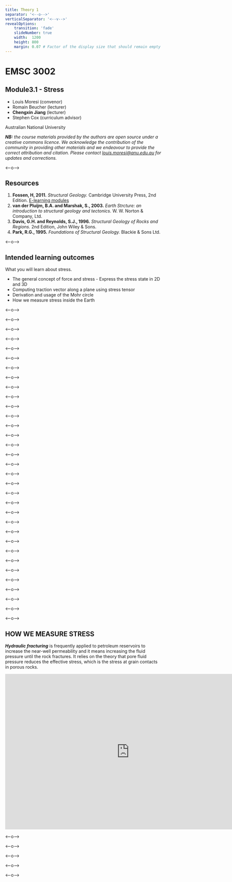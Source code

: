 ```yaml
---
title: Theory 1
separator: '<--o-->'
verticalSeparator: '<--v-->'
revealOptions:
    transition: 'fade'
    slideNumber: true
    width:  1200
    height: 800
    margin: 0.07 # Factor of the display size that should remain empty around the content (7% typically)
---
```


# EMSC 3002

## Module3.1 - Stress

  - Louis Moresi (convenor)
  - Romain Beucher (lecturer)
  - **Chengxin Jiang** (lecturer)
  - Stephen Cox (curriculum advisor)

Australian National University

_**NB:** the course materials provided by the authors are open source under a creative commons licence. 
We acknowledge the contribution of the community in providing other materials and we endeavour to 
provide the correct attribution and citation. Please contact louis.moresi@anu.edu.au for updates and 
corrections._

<--o-->

## Resources

1. **Fossen, H, 2011.** *Structural Geology.* Cambridge University Press, 2nd Edition. [E-learning modules](https://folk.uib.no/nglhe/module4/Chapt4module.html)
1. **van der Pluijm, B.A. and Marshak, S., 2003.** *Earth Strcture: an introduction to structural geology and tectonics.* W. W. Norton & Company, Ltd.
1. **Davis, G.H. and Reynolds, S.J., 1996.** *Structural Geology of Rocks and Regions.* 2nd Edition, John Wiley & Sons. 
1. **Park, R.G., 1995.** *Foundations of Structural Geology.* Blackie & Sons Ltd. 

<--o-->

## Intended learning outcomes

What you will learn about stress.

- The general concept of force and stress
- Express the stress state in 2D and 3D
- Computing traction vector along a plane using stress tensor
- Derivation and usage of the Mohr circle
- How we measure stress inside the Earth

<--o-->

<!-- .slide: data-background="Figures-Theory1/slide1.png" -->

<--o-->

<!-- .slide: data-background="Figures-Theory1/slide2.png" -->

<--o-->

<!-- .slide: data-background="Figures-Theory1/slide3.png" -->

<--o-->

<!-- .slide: data-background="Figures-Theory1/slide4.png" -->

<--o-->

<!-- .slide: data-background="Figures-Theory1/slide5.png" -->

<--o-->
<!-- .slide: data-background="Figures-Theory1/slide6.png" -->

<--o-->

<!-- .slide: data-background="Figures-Theory1/slide7.png" -->

<--o-->

<!-- .slide: data-background="Figures-Theory1/slide8.png" -->

<--o-->

<!-- .slide: data-background="Figures-Theory1/slide9.png" -->

<--o-->

<!-- .slide: data-background="Figures-Theory1/slide10.png" -->

<--o-->

<!-- .slide: data-background="Figures-Theory1/slide11.png" -->

<--o-->

<!-- .slide: data-background="Figures-Theory1/slide12.png" -->

<--o-->

<!-- .slide: data-background="Figures-Theory1/slide13.png" -->

<--o-->

<!-- .slide: data-background="Figures-Theory1/slide14.png" -->

<--o-->

<!-- .slide: data-background="Figures-Theory1/slide15.png" -->

<--o-->

<!-- .slide: data-background="Figures-Theory1/slide16.png" -->

<--o-->

<!-- .slide: data-background="Figures-Theory1/slide17.png" -->

<--o-->

<!-- .slide: data-background="Figures-Theory1/slide18.png" -->

<--o-->

<!-- .slide: data-background="Figures-Theory1/slide19.png" -->

<--o-->

<!-- .slide: data-background="Figures-Theory1/slide20.png" -->

<--o-->

<!-- .slide: data-background="Figures-Theory1/slide21.png" -->

<--o-->

<!-- .slide: data-background="Figures-Theory1/slide22.png" -->

<--o-->

<!-- .slide: data-background="Figures-Theory1/slide23.png" -->

<--o-->

<!-- .slide: data-background="Figures-Theory1/slide24.png" -->

<--o-->

<!-- .slide: data-background="Figures-Theory1/slide25.png" -->

<--o-->

<!-- .slide: data-background="Figures-Theory1/slide26.png" -->

<--o-->

<!-- .slide: data-background="Figures-Theory1/slide27.png" -->

<--o-->

<!-- .slide: data-background="Figures-Theory1/slide29.png" -->

<--o-->

<!-- .slide: data-background="Figures-Theory1/slide30.png" -->

<--o-->

<!-- .slide: data-background="Figures-Theory1/slide31.png" -->

<--o-->

<!-- .slide: data-background="Figures-Theory1/slide32.png" -->

<--o-->

<!-- .slide: data-background="Figures-Theory1/slide33.png" -->

<--o-->

## HOW WE MEASURE STRESS
***Hydraulic fracturing*** is frequently applied to petroleum reservoirs to increase the near-well permeability and it means increasing the fluid pressure until the rock fractures. It relies on the theory that pore fluid pressure reduces the effective stress, which is the stress at grain contacts in porous rocks.

<center>
<iframe width="800" height="500" src="https://www.youtube.com/embed/T_yfPcX1gG4?start=0" title="YouTube video player" frameborder="0" allow="accelerometer; autoplay; clipboard-write; encrypted-media; gyroscope; picture-in-picture" allowfullscreen></iframe>
</center>

<--o-->

<!-- .slide: data-background="Figures-Theory1/slide35.png" -->

<--o-->

<!-- .slide: data-background="Figures-Theory1/slide36.png" -->

<--o-->

<!-- .slide: data-background="Figures-Theory1/slide37.png" -->

<--o-->

<!-- .slide: data-background="Figures-Theory1/slide38.png" -->

<--o-->

<!-- .slide: data-background="Figures-Theory1/slide39.png" -->
